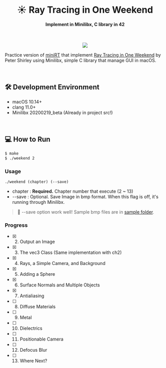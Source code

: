 <h1 align="center">☀ Ray Tracing in One Weekend</h1>
<h4 align="center">Implement in Minilibx, C library in 42</h4>

<br>

<p align="center"><image src="./sample/ch7.bmp"></p>

Practice version of [miniRT](https://github.com/cos18/miniRT) that implement [Ray Tracing in One Weekend](https://raytracing.github.io/books/RayTracingInOneWeekend.html) by Peter Shirley using Minilibx, simple C library that manage GUI in macOS.

<br>

## 🛠 Development Environment

- macOS 10.14+
- clang 11.0+
- Minilibx 20200219_beta (Already in project src!)

<br>

## 💻 How to Run

```bash
$ make
$ ./weekend 2
```

### Usage

`./weekend (chapter) (--save)`

- chapter : **Required.** Chapter number that execute (2 ~ 13)
- --save : Optional. Save Image in bmp format. When this flag is off, it's running through Minilibx.

> 🎉 --save option work well! Sample bmp files are in [sample folder](./sample).

### Progress

- [x] 2. Output an Image
- [x] 3. The vec3 Class (Same implementation with ch2)
- [x] 4. Rays, a Simple Camera, and Background
- [x] 5. Adding a Sphere
- [x] 6. Surface Normals and Multiple Objects
- [x] 7. Antialiasing
- [ ] 8. Diffuse Materials
- [ ] 9. Metal
- [ ] 10. Dielectrics
- [ ] 11. Positionable Camera
- [ ] 12. Defocus Blur
- [ ] 13. Where Next?
